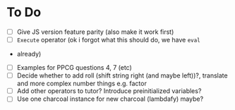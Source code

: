 # To Do
- [ ] Give JS version feature parity (also make it work first)
- [ ] `Execute` operator (ok i forgot what this should do, we have `eval`
- already)
- [ ] Examples for PPCG questions 4, 7 (etc)
- [ ] Decide whether to add roll (shift string right (and maybe left))?, 
translate and more complex number things e.g. factor
- [ ] Add other operators to tutor? Introduce preinitialized variables?
- [ ] Use one charcoal instance for new charcoal (lambdafy) maybe?